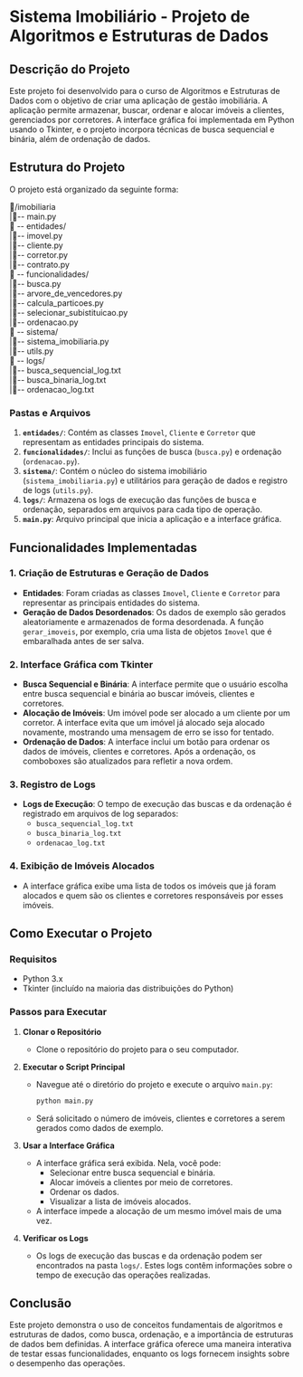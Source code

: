 # Sistema Imobiliário - Projeto de Algoritmos e Estruturas de Dados

## Descrição do Projeto

Este projeto foi desenvolvido para o curso de Algoritmos e Estruturas de Dados com o objetivo de criar uma aplicação de gestão imobiliária. A aplicação permite armazenar, buscar, ordenar e alocar imóveis a clientes, gerenciados por corretores. A interface gráfica foi implementada em Python usando o Tkinter, e o projeto incorpora técnicas de busca sequencial e binária, além de ordenação de dados.

## Estrutura do Projeto

O projeto está organizado da seguinte forma:

📁/imobiliaria <br>
|📄-- main.py <br>
📁 -- entidades/ <br>
|📄-- imovel.py <br>
|📄-- cliente.py <br>
|📄-- corretor.py <br>
|📄-- contrato.py <br>
📁 -- funcionalidades/ <br>
|📄-- busca.py <br>
|📄-- arvore_de_vencedores.py <br>
|📄-- calcula_particoes.py <br>
|📄-- selecionar_subistituicao.py <br>
|📄-- ordenacao.py <br>
📁 -- sistema/ <br>
|📄-- sistema_imobiliaria.py <br>
|📄-- utils.py <br>
📁 -- logs/ <br>
|📄-- busca_sequencial_log.txt <br>
|📄-- busca_binaria_log.txt <br>
|📄-- ordenacao_log.txt <br>

### Pastas e Arquivos

1. **`entidades/`**: Contém as classes `Imovel`, `Cliente` e `Corretor` que representam as entidades principais do sistema.
2. **`funcionalidades/`**: Inclui as funções de busca (`busca.py`) e ordenação (`ordenacao.py`).
3. **`sistema/`**: Contém o núcleo do sistema imobiliário (`sistema_imobiliaria.py`) e utilitários para geração de dados e registro de logs (`utils.py`).
4. **`logs/`**: Armazena os logs de execução das funções de busca e ordenação, separados em arquivos para cada tipo de operação.
5. **`main.py`**: Arquivo principal que inicia a aplicação e a interface gráfica.

## Funcionalidades Implementadas

### 1. Criação de Estruturas e Geração de Dados

- **Entidades**: Foram criadas as classes `Imovel`, `Cliente` e `Corretor` para representar as principais entidades do sistema.
- **Geração de Dados Desordenados**: Os dados de exemplo são gerados aleatoriamente e armazenados de forma desordenada. A função `gerar_imoveis`, por exemplo, cria uma lista de objetos `Imovel` que é embaralhada antes de ser salva.

### 2. Interface Gráfica com Tkinter

- **Busca Sequencial e Binária**: A interface permite que o usuário escolha entre busca sequencial e binária ao buscar imóveis, clientes e corretores.
- **Alocação de Imóveis**: Um imóvel pode ser alocado a um cliente por um corretor. A interface evita que um imóvel já alocado seja alocado novamente, mostrando uma mensagem de erro se isso for tentado.
- **Ordenação de Dados**: A interface inclui um botão para ordenar os dados de imóveis, clientes e corretores. Após a ordenação, os comboboxes são atualizados para refletir a nova ordem.

### 3. Registro de Logs

- **Logs de Execução**: O tempo de execução das buscas e da ordenação é registrado em arquivos de log separados:
  - `busca_sequencial_log.txt`
  - `busca_binaria_log.txt`
  - `ordenacao_log.txt`

### 4. Exibição de Imóveis Alocados

- A interface gráfica exibe uma lista de todos os imóveis que já foram alocados e quem são os clientes e corretores responsáveis por esses imóveis.

## Como Executar o Projeto

### Requisitos

- Python 3.x
- Tkinter (incluído na maioria das distribuições do Python)

### Passos para Executar

1. **Clonar o Repositório**

   - Clone o repositório do projeto para o seu computador.

2. **Executar o Script Principal**

   - Navegue até o diretório do projeto e execute o arquivo `main.py`:
     ```bash
     python main.py
     ```
   - Será solicitado o número de imóveis, clientes e corretores a serem gerados como dados de exemplo.

3. **Usar a Interface Gráfica**

   - A interface gráfica será exibida. Nela, você pode:
     - Selecionar entre busca sequencial e binária.
     - Alocar imóveis a clientes por meio de corretores.
     - Ordenar os dados.
     - Visualizar a lista de imóveis alocados.
   - A interface impede a alocação de um mesmo imóvel mais de uma vez.

4. **Verificar os Logs**
   - Os logs de execução das buscas e da ordenação podem ser encontrados na pasta `logs/`. Estes logs contêm informações sobre o tempo de execução das operações realizadas.

## Conclusão

Este projeto demonstra o uso de conceitos fundamentais de algoritmos e estruturas de dados, como busca, ordenação, e a importância de estruturas de dados bem definidas. A interface gráfica oferece uma maneira interativa de testar essas funcionalidades, enquanto os logs fornecem insights sobre o desempenho das operações.
